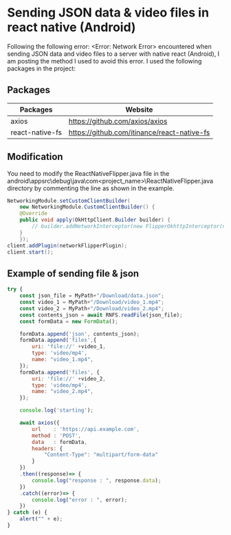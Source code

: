 # Sending JSON data & video files in react native (Android)

Following the following error: <Error: Network Error> encountered when sending JSON data and video files to a server with native react (Android), I am posting the method I used to avoid this error. I used the following packages in the project:

## Packages

| Packages | Website |
| ------ | ------ |
| axios | https://github.com/axios/axios |
| react-native-fs | https://github.com/itinance/react-native-fs |

## Modification

You need to modify the ReactNativeFlipper.java file in the android\appsrc\debug\java\com\<project_name>\ReactNativeFlipper.java directory by commenting the line as shown in the example.

```java
NetworkingModule.setCustomClientBuilder(
    new NetworkingModule.CustomClientBuilder() {
    @Override
    public void apply(OkHttpClient.Builder builder) {
        // builder.addNetworkInterceptor(new FlipperOkhttpInterceptor(networkFlipperPlugin));
    }
    });
client.addPlugin(networkFlipperPlugin);
client.start();
```

## Example of sending file & json

```js
try {
    const json_file = MyPath+"/Download/data.json";
    const video_1 = MyPath+"/Download/video_1.mp4";
    const video_2 = MyPath+"/Download/video_2.mp4";
    const contents_json = await RNFS.readFile(json_file);
    const formData = new FormData();

    formData.append('json', contents_json);
    formData.append('files',{
        uri: 'file://' +video_1,
        type: 'video/mp4',
        name: "video_1.mp4",
    });
    formData.append('files', {
        uri: 'file://' +video_2,
        type: 'video/mp4',
        name: "video_2.mp4",
    });

    console.log('starting');

    await axios({
        url    : 'https://api.example.com',
        method : 'POST',
        data   : formData,
        headers: {
            "Content-Type": "multipart/form-data"
        }
    })
    .then((response)=> {
        console.log("response : ", response.data);
    })
    .catch((error)=> {
        console.log("error : ", error);
    })
} catch (e) {
    alert("" + e);
}
```


